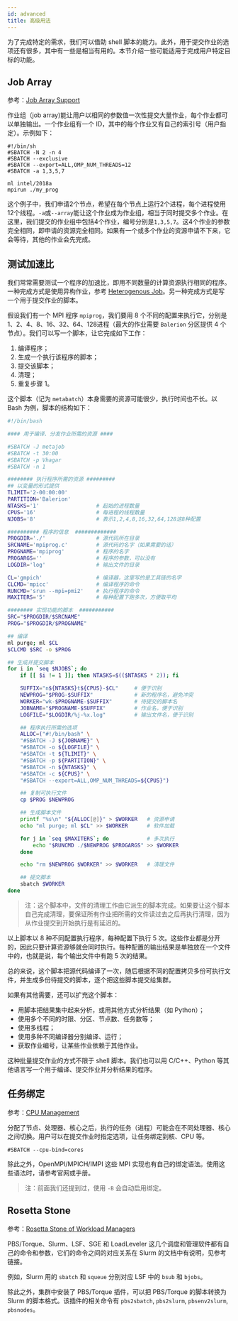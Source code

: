 ```yaml
---
id: advanced
title: 高级用法
---
```


为了完成特定的需求，我们可以借助 shell 脚本的能力。此外，用于提交作业的选项还有很多，其中有一些是相当有用的。本节介绍一些可能适用于完成用户特定目标的功能。

## Job Array

参考：[Job Array Support](https://slurm.schedmd.com/job_array.html)

作业组（job array)能让用户以相同的参数值一次性提交大量作业，每个作业都可以单独输出。一个作业组有一个 ID，其中的每个作业又有自己的索引号（用户指定）。示例如下：

```
#!/bin/sh
#SBATCH -N 2 -n 4
#SBATCH --exclusive
#SBATCH --export=ALL,OMP_NUM_THREADS=12
#SBATCH -a 1,3,5,7

ml intel/2018a
mpirun ./my_prog
```
这个例子中，我们申请2个节点，希望在每个节点上运行2个进程，每个进程使用12个线程。`-a`或`--array`能让这个作业成为作业组，相当于同时提交多个作业。在这里，我们提交的作业组中包括4个作业，编号分别是`1,3,5,7`。这4个作业的参数完全相同，即申请的资源完全相同。如果有一个或多个作业的资源申请不下来，它会等待，其他的作业会先完成。

## 测试加速比

我们常常需要测试一个程序的加速比，即用不同数量的计算资源执行相同的程序。一种完成方式是使用异构作业，参考 [Heterogenous Job](https://slurm.schedmd.com/heterogeneous_jobs.html)。另一种完成方式是写一个用于提交作业的脚本。

假设我们有一个 MPI 程序 `mpiprog`，我们要用 8 个不同的配置来执行它，分别是 1、2、4、8、16、32、64、128进程（最大的作业需要 `Balerion` 分区提供 4 个节点）。我们可以写一个脚本，让它完成如下工作：

1. 编译程序；
1. 生成一个执行该程序的脚本；
1. 提交该脚本；
1. 清理；
1. 重复步骤 1。

这个脚本（记为 `metabatch`）本身需要的资源可能很少，执行时间也不长。以 Bash 为例，脚本的结构如下：

```bash
#!/bin/bash

#### 用于编译、分发作业所需的资源 ####

#SBATCH -J metajob
#SBATCH -t 30:00
#SBATCH -p Vhagar
#SBATCH -n 1

######## 执行程序所需的资源 #########
## 以变量的形式提供
TLIMIT='2-00:00:00'
PARTITION='Balerion'
NTASKS='1'                  # 起始的进程数量
CPUS='16'                   # 每进程的线程数量
NJOBS='8'                   # 表示1,2,4,8,16,32,64,128这8种配置

########## 程序的信息  #############
PROGDIR='./'                # 源代码所在目录
SRCNAME='mpiprog.c'         # 源代码的名字（如果需要的话）
PROGNAME='mpiprog'          # 程序的名字
PROGARGS=''                 # 程序的参数，可以没有
LOGDIR='log'                # 输出文件的目录

CL='gmpich'                 # 编译器，这里写的是工具链的名字
CLCMD='mpicc'               # 编译程序的命令
RUNCMD='srun --mpi=pmi2'    # 执行程序的命令
MAXITERS='5'                # 每种配置下跑多次，方便取平均

######## 实现功能的脚本  ###########
SRC="$PROGDIR/$SRCNAME"
PROG="$PROGDIR/$PROGNAME"

## 编译
ml purge; ml $CL
$CLCMD $SRC -o $PROG

## 生成并提交脚本
for i in `seq $NJOBS`; do
    if [[ $i != 1 ]]; then NTASKS=$(($NTASKS * 2)); fi

    SUFFIX="n${NTASKS}t${CPUS}-$CL"     # 便于识别
    NEWPROG="$PROG-$SUFFIX"             # 新的程序名，避免冲突
    WORKER="wk-$PROGNAME-$SUFFIX"       # 待提交的脚本名
    JOBNAME="$PROGNAME-$SUFFIX"         # 作业名，便于识别
    LOGFILE="$LOGDIR/%j-%x.log"         # 输出文件名，便于识别

    ## 程序执行所需的选项
    ALLOC=("#!/bin/bash" \
    "#SBATCH -J ${JOBNAME}" \
    "#SBATCH -o ${LOGFILE}" \
    "#SBATCH -t ${TLIMIT}" \
    "#SBATCH -p ${PARTITION}" \
    "#SBATCH -n ${NTASKS}" \
    "#SBATCH -c ${CPUS}" \
    "#SBATCH --export=ALL,OMP_NUM_THREADS=${CPUS}")

    ## 复制可执行文件
    cp $PROG $NEWPROG

    ## 生成脚本文件
    printf "%s\n" "${ALLOC[@]}" > $WORKER   # 资源申请
    echo "ml purge; ml $CL" >> $WORKER      # 软件加载

    for j in `seq $MAXITERS`; do            # 多次执行
        echo "$RUNCMD ./$NEWPROG $PROGARGS" >> $WORKER
    done

    echo "rm $NEWPROG $WORKER" >> $WORKER   # 清理文件

    ## 提交脚本
    sbatch $WORKER
done
```
> 注：这个脚本中，文件的清理工作由它派生的脚本完成。如果要让这个脚本自己完成清理，要保证所有作业把所需的文件读过去之后再执行清理，因为从作业提交到开始执行是有延迟的。

以上脚本以 8 种不同配置执行程序，每种配置下执行 5 次。这些作业都是分开的，因此只要计算资源够就会同时执行。每种配置的输出结果是单独放在一个文件中的，也就是说，每个输出文件中有跑 5 次的结果。

总的来说，这个脚本把源代码编译了一次，随后根据不同的配置拷贝多份可执行文件，并生成多份待提交的脚本，逐个把这些脚本提交给集群。

如果有其他需要，还可以扩充这个脚本：

- 用脚本把结果集中起来分析，或用其他方式分析结果（如 Python）；
- 使用多个不同的时限、分区、节点数、任务数等；
- 使用多线程；
- 使用多种不同编译器分别编译、运行；
- 获取作业编号，让某些作业依赖于其他作业。

这种批量提交作业的方式不限于 shell 脚本。我们也可以用 C/C++、Python 等其他语言写一个用于编译、提交作业并分析结果的程序。

## 任务绑定

参考：[CPU Management](https://slurm.schedmd.com/cpu_management.html)

分配了节点、处理器、核心之后，执行的任务（进程）可能会在不同处理器、核心之间切换。用户可以在提交作业时指定选项，让任务绑定到核、CPU 等。

```
#SBATCH --cpu-bind=cores
```

除此之外，OpenMPI/MPICH/IMPI 这些 MPI 实现也有自己的绑定语法。使用这些语法时，请参考官网或手册。

> 注：前面我们还提到过，使用 `-B` 会自动启用绑定。

## Rosetta Stone

参考：[Rosetta Stone of Workload Managers](https://slurm.schedmd.com/rosetta.html)

PBS/Torque、Slurm、LSF、SGE 和 LoadLeveler 这几个调度和管理软件都有自己的命令和参数，它们的命令之间的对应关系在 Slurm 的文档中有说明，见参考链接。

例如，Slurm 用的 `sbatch` 和 `squeue` 分别对应 LSF 中的 `bsub` 和 `bjobs`。

除此之外，集群中安装了 PBS/Torque 插件，可以把 PBS/Torque 的脚本转换为 Slurm 的脚本格式。该插件的相关命令有 `pbs2sbatch`, `pbs2slurm`, `pbsenv2slurm`, `pbsnodes`。
